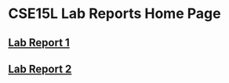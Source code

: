 # CSE15L Lab Reports Home Page

## [Lab Report 1](https://nquach1515.github.io/cse15l-lab-reports/cse15l-lab-report-1/)
## [Lab Report 2](https://nquach1515.github.io/cse15l-lab-reports/cse15l-lab-report-2/)
